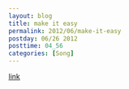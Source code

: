 ```yaml
---
layout: blog
title: make it easy
permalink: 2012/06/make-it-easy
postday: 06/26 2012
posttime: 04_56
categories: [Song]
---
```


<a href="http://kristeraxel.com/media/vault/make-it-easy.mp3" title="link">link</a>
